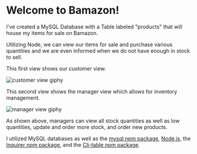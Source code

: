 # Welcome to Bamazon!
I've created a MySQL Database with a Table labeled "products" that will house my items for sale on Bamazon.

Utilizing Node, we can view our items for sale and purchase various quantities and we are even informed when we do not have enough in stock to sell.

This first view shows our customer view.


![customer view giphy](https://media.giphy.com/media/839DpxC9ZneaNYRymP/giphy.gif)


This second view shows the manager view which allows for inventory management.


![manager view giphy](https://media.giphy.com/media/4YY3wGpzWeBNcVu4s0/giphy.gif)

As shown above, managers can view all stock quantities as well as low quantities, update and order more stock, and order new products.

I utilized MySQL databases as well as the [mysql npm package](https://www.npmjs.com/package/mysql), [Node.js](https://nodejs.org/en/), the [Inquirer npm package](https://www.npmjs.com/package/inquirer), and the [Cli-table npm package](https://www.npmjs.com/package/cli-table).
